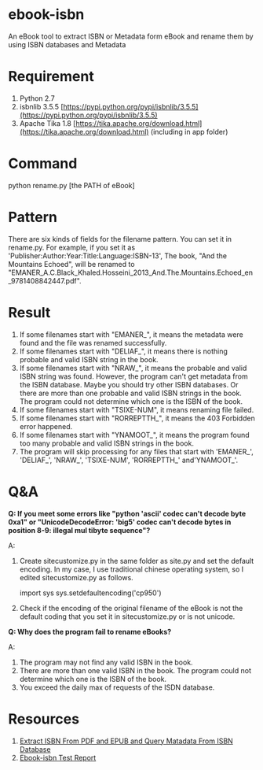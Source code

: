 # ebook-isbn
An eBook tool to extract ISBN or Metadata form eBook and rename them by using ISBN databases and Metadata

# Requirement
1. Python 2.7
2. isbnlib 3.5.5 [https://pypi.python.org/pypi/isbnlib/3.5.5](https://pypi.python.org/pypi/isbnlib/3.5.5)
3. Apache Tika 1.8 [https://tika.apache.org/download.html](https://tika.apache.org/download.html) (including in app folder)

# Command
python rename.py [the PATH of eBook]

# Pattern
There are six kinds of fields for the filename pattern. You can set it in rename.py. For example, if you set it as 'Publisher:Author:Year:Title:Language:ISBN-13', The book, "And the Mountains Echoed", will be renamed to "EMANER_A.C.Black_Khaled.Hosseini_2013_And.The.Mountains.Echoed_en_9781408842447.pdf". 

# Result
1. If some filenames start with "EMANER_", it means the metadata were found and the file was renamed successfully.
2. If some filenames start with "DELIAF_", it means there is nothing probable and valid ISBN string in the book.
3. If some filenames start with "NRAW_", it means the probable and valid ISBN string was found. However, the program can't get metadata from the ISBN database. Maybe you should try other ISBN databases. Or there are more than one probable and valid ISBN strings in the book. The program could not determine which one is the ISBN of the book. 
4. If some filenames start with "TSIXE-NUM", it means renaming file failed.
5. If some filenames start with "RORREPTTH_", it means the 403 Forbidden error happened.
6. If some filenames start with "YNAMOOT_", it means the program found too many probable and valid ISBN strings in the book.
7. The program will skip processing for any files that start with 'EMANER_', 'DELIAF_', 'NRAW_', 'TSIXE-NUM', 'RORREPTTH_' and'YNAMOOT_'.

# Q&A
**Q: If you meet some errors like "python 'ascii' codec can't decode byte 0xa1" or "UnicodeDecodeError: 'big5' codec can't decode bytes in position 8-9: illegal mul
tibyte sequence"?**

A: 

1. Create sitecustomize.py in the same folder as site.py and set the default encoding. In my case, I use traditional chinese operating system, so I edited sitecustomize.py as follows.

    import sys
    sys.setdefaultencoding('cp950')

2. Check if the encoding of the original filename of the eBook is not the default coding that you set it in sitecustomize.py or is not unicode.

**Q: Why does the program fail to rename eBooks?**

A:

1. The program may not find any valid ISBN in the book.
2. There are more than one valid ISBN in the book. The program could not determine which one is the ISBN of the book. 
3. You exceed the daily max of requests of the ISDN database. 

# Resources
1. [Extract ISBN From PDF and EPUB and Query Matadata From ISBN Database](http://blog.univle.com/blog/2015/06/21/extract-isbn-from-pdf-and-epub-and-query-matadata-from-isbn-database/)
2. [Ebook-isbn Test Report](http://blog.univle.com/blog/2015/07/03/ebook-isbn-test-report/)


 